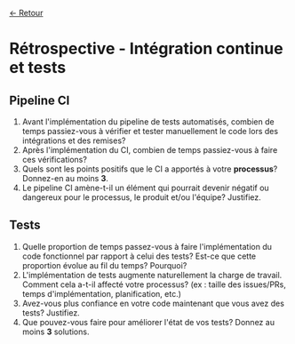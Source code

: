 [← Retour](../README.md)

# Rétrospective - Intégration continue et tests

## Pipeline CI

1. Avant l'implémentation du pipeline de tests automatisés, combien de temps passiez-vous à vérifier et tester manuellement le code lors des intégrations et des remises?
2. Après l'implémentation du CI, combien de temps passiez-vous à faire ces vérifications?
3. Quels sont les points positifs que le CI a apportés à votre **processus**? Donnez-en au moins **3**.
4. Le pipeline CI amène-t-il un élément qui pourrait devenir négatif ou dangereux pour le processus, le produit et/ou l'équipe? Justifiez.

## Tests

1. Quelle proportion de temps passez-vous à faire l'implémentation du code fonctionnel par rapport à celui des tests? Est-ce que cette proportion évolue au fil du temps? Pourquoi?
2. L'implémentation de tests augmente naturellement la charge de travail. Comment cela a-t-il affecté votre processus? (ex : taille des issues/PRs, temps d'implémentation, planification, etc.)
3. Avez-vous plus confiance en votre code maintenant que vous avez des tests? Justifiez.
4. Que pouvez-vous faire pour améliorer l'état de vos tests? Donnez au moins **3** solutions.
